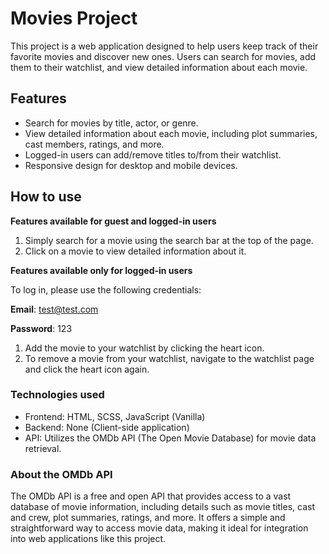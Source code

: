 # Movies Project
This project is a web application designed to help users keep track of their favorite movies and discover new ones. 
Users can search for movies, add them to their watchlist, and view detailed information about each movie.

## Features
- Search for movies by title, actor, or genre.
- View detailed information about each movie, including plot summaries, cast members, ratings, and more.
- Logged-in users can add/remove titles to/from their watchlist.
- Responsive design for desktop and mobile devices.

## How to use
**Features available for guest and logged-in users**
1. Simply search for a movie using the search bar at the top of the page.
2. Click on a movie to view detailed information about it.

**Features available only for logged-in users**

To log in, please use the following credentials: 

**Email**: test@test.com 

**Password**: 123 
1. Add the movie to your watchlist by clicking the heart icon.
2. To remove a movie from your watchlist, navigate to the watchlist page and click the heart icon again.

### Technologies used
- Frontend: HTML, SCSS, JavaScript (Vanilla)
- Backend: None (Client-side application)
- API: Utilizes the OMDb API (The Open Movie Database) for movie data retrieval.

### About the OMDb API
The OMDb API is a free and open API that provides access to a vast database of movie information, including details such as movie titles, cast and crew, plot summaries, ratings, and more. It offers a simple and straightforward way to access movie data, making it ideal for integration into web applications like this project.

###
